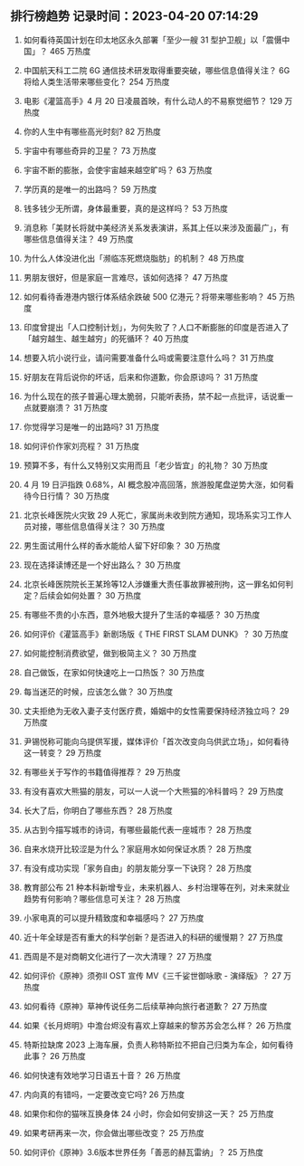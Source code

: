 
## 排行榜趋势 记录时间：2023-04-20 07:14:29
  
  1. 如何看待英国计划在印太地区永久部署「至少一艘 31 型护卫舰」以「震慑中国」？ 465 万热度
    
  2. 中国航天科工二院 6G 通信技术研发取得重要突破，哪些信息值得关注？ 6G 将给人类生活带来哪些变化？ 254 万热度
    
  3. 电影《灌篮高手》4 月 20 日凌晨首映，有什么动人的不易察觉细节？ 129 万热度
    
  4. 你的人生中有哪些高光时刻? 82 万热度
    
  5. 宇宙中有哪些奇异的卫星？ 73 万热度
    
  6. 宇宙不断的膨胀，会使宇宙越来越空旷吗？ 63 万热度
    
  7. 学历真的是唯一的出路吗？ 59 万热度
    
  8. 钱多钱少无所谓，身体最重要，真的是这样吗？ 53 万热度
    
  9. 消息称「美财长将就中美经济关系发表演讲，系其上任以来涉及面最广」，有哪些信息值得关注？ 49 万热度
    
  10. 为什么人体没进化出「濒临冻死燃烧脂肪」的机制？ 48 万热度
    
  11. 男朋友很好，但是家庭一言难尽，该如何选择？ 47 万热度
    
  12. 如何看待香港港内银行体系结余跌破 500 亿港元？将带来哪些影响？ 45 万热度
    
  13. 印度曾提出「人口控制计划」，为何失败了？人口不断膨胀的印度是否进入了「越穷越生、越生越穷」的死循环？ 40 万热度
    
  14. 想要入坑小说行业，请问需要准备什么吗或需要注意什么吗？ 31 万热度
    
  15. 好朋友在背后说你的坏话，后来和你道歉，你会原谅吗？ 31 万热度
    
  16. 为什么现在的孩子普遍心理太脆弱，只能听表扬，禁不起一点批评，话说重一点就要崩溃？ 31 万热度
    
  17. 你觉得学习是唯一的出路吗? 31 万热度
    
  18. 如何评价作家刘亮程？ 31 万热度
    
  19. 预算不多，有什么又特别又实用而且「老少皆宜」的礼物？ 30 万热度
    
  20. 4 月 19 日沪指跌 0.68%，AI 概念股冲高回落，旅游股尾盘逆势大涨，如何看待今日行情？ 30 万热度
    
  21. 北京长峰医院火灾致 29 人死亡，家属尚未收到院方通知，现场系实习工作人员对接，哪些信息值得关注？ 30 万热度
    
  22. 男生面试用什么样的香水能给人留下好印象？ 30 万热度
    
  23. 现在选择读博还是一个好出路么？ 30 万热度
    
  24. 北京长峰医院院长王某玲等12人涉嫌重大责任事故罪被刑拘，这一罪名如何判定？后续会如何处置？ 30 万热度
    
  25. 有哪些不贵的小东西，意外地极大提升了生活的幸福感？ 30 万热度
    
  26. 如何评价《灌篮高手》新剧场版《 THE FIRST SLAM DUNK》？ 30 万热度
    
  27. 如何能控制消费欲望，做到极简主义？ 30 万热度
    
  28. 自己做饭，在家如何快速吃上一口热饭？ 30 万热度
    
  29. 每当迷茫的时候，应该怎么做？ 30 万热度
    
  30. 丈夫拒绝为无收入妻子支付医疗费，婚姻中的女性需要保持经济独立吗？ 29 万热度
    
  31. 尹锡悦称可能向乌提供军援，媒体评价「首次改变向乌供武立场」，如何看待这一转变？ 29 万热度
    
  32. 有哪些关于写作的书籍值得推荐？ 29 万热度
    
  33. 有没有喜欢大熊猫的朋友，可以一人说一个大熊猫的冷科普吗？ 29 万热度
    
  34. 长大了后，你明白了哪些东西？ 28 万热度
    
  35. 从古到今描写城市的诗词，有哪些最能代表一座城市？ 28 万热度
    
  36. 自来水烧开比较涩是为什么？家庭用水如何保证水质？ 28 万热度
    
  37. 有没有成功实现「家务自由」的朋友能分享一下诀窍？ 28 万热度
    
  38. 教育部公布 21 种本科新增专业，未来机器人、乡村治理等在列，对未来就业趋势有何影响？哪些信息可关注？ 28 万热度
    
  39. 小家电真的可以提升精致度和幸福感吗？ 27 万热度
    
  40. 近十年全球是否有重大的科学创新？是否进入的科研的缓慢期？ 27 万热度
    
  41. 西周是不是对商朝文化进行了一次大清理？ 27 万热度
    
  42. 如何评价《原神》须弥Ⅱ OST 宣传 MV《三千娑世御咏歌 - 演绎版》？ 27 万热度
    
  43. 如何看待《原神》草神传说任务二后续草神向旅行者道歉？ 27 万热度
    
  44. 如果《长月烬明》中澹台烬没有喜欢上穿越来的黎苏苏会怎么样？ 26 万热度
    
  45. 特斯拉缺席 2023 上海车展，负责人称特斯拉不把自己归类为车企，如何看待此事？ 26 万热度
    
  46. 如何快速有效地学习日语五十音？ 26 万热度
    
  47. 内向真的有错吗，一定要改变它吗? 26 万热度
    
  48. 如果你和你的猫咪互换身体 24 小时，你会如何安排这一天？ 25 万热度
    
  49. 如果考研再来一次，你会做出哪些改变？ 25 万热度
    
  50. 如何评价《原神》3.6版本世界任务「善恶的赫瓦雷纳」？ 25 万热度
    